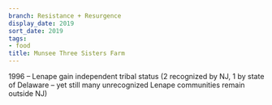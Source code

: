 ```yaml
---
branch: Resistance + Resurgence
display_date: 2019
sort_date: 2019
tags:
- food
title: Munsee Three Sisters Farm
---
```


1996 – Lenape gain independent tribal status (2 recognized by NJ, 1 by state of Delaware – yet still many unrecognized Lenape communities remain outside NJ)